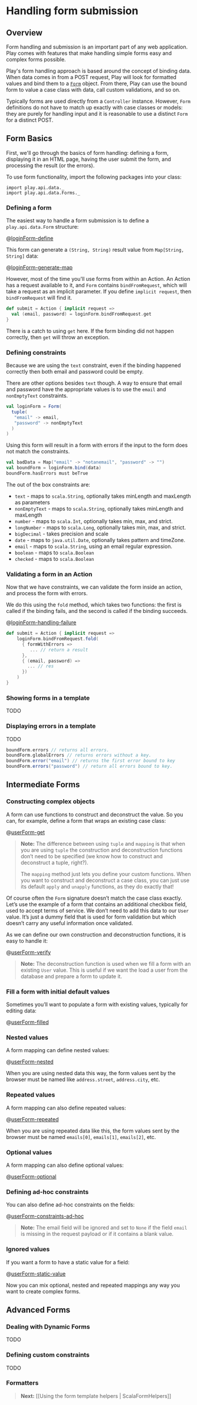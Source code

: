 # Handling form submission

## Overview

Form handling and submission is an important part of any web application.  Play comes with features that make handling simple forms easy and complex forms possible.

Play's form handling approach is based around the concept of binding data.  When data comes in from a POST request, Play will look for formatted values and bind them to a [`Form`](api/scala/index.html#play.api.data.Form) object.  From there, Play can use the bound form to value a case class with data, call custom validations, and so on.

Typically forms are used directly from a `Controller` instance.  However, `Form` definitions do not have to match up exactly with case classes or models: they are purely for handling input and it is reasonable to use a distinct `Form` for a distinct POST.

## Form Basics

First, we'll go through the basics of form handling: defining a form, displaying it in an HTML page, having the user submit the form, and processing the result (or the errors).

To use form functionality, import the following packages into your class:

```
import play.api.data._
import play.api.data.Forms._
```

### Defining a form

The easiest way to handle a form submission is to define a `play.api.data.Form` structure:

@[loginForm-define](code/ScalaForms.scala)

This form can generate a `(String, String)` result value from `Map[String, String]` data:

@[loginForm-generate-map](code/ScalaForms.scala)

However, most of the time you'll use forms from within an Action.  An Action has a request available to it, and `Form` contains `bindFromRequest`, which will take a request as an implicit parameter.  If you define `implicit request`, then `bindFromRequest` will find it.

```scala
def submit = Action { implicit request =>
  val (email, password) = loginForm.bindFromRequest.get
}
```

There is a catch to using `get` here.  If the form binding did not happen correctly, then `get` will throw an exception.

### Defining constraints

Because we are using the `text` constraint, even if the binding happened correctly then both email and password could be empty.

There are other options besides `text` though.  A way to ensure that email and password have the appropriate values is to use the `email` and `nonEmptyText` constraints.

```scala
val loginForm = Form(
  tuple(
   "email" -> email,
   "password" -> nonEmptyText
  )
)
```

Using this form will result in a form with errors if the input to the form does not match the constraints.

```scala
val badData = Map("email" -> "notanemail", "password" -> "")
val boundForm = loginForm.bind(data)
boundForm.hasErrors must beTrue
```

The out of the box constraints are:

* `text` - maps to `scala.String`, optionally takes minLength and maxLength as parameters
* `nonEmptyText` - maps to `scala.String`, optionally takes minLength and maxLength
* `number` - maps to `scala.Int`, optionally takes min, max, and strict.
* `longNumber` - maps to `scala.Long`, optionally takes min, max, and strict.
* `bigDecimal` - takes precision and scale
* `date` - maps to `java.util.Date`, optionally takes pattern and timeZone.
* `email` - maps to `scala.String`, using an email regular expression.
* `boolean` - maps to `scala.Boolean`
* `checked` - maps to `scala.Boolean`

### Validating a form in an Action

Now that we have constraints, we can validate the form inside an action, and process the form with errors.

We do this using the `fold` method, which takes two functions: the first is called if the binding fails, and the second is called if the
binding succeeds.

@[loginForm-handling-failure](code/ScalaForms.scala)


```scala
def submit = Action { implicit request =>
    loginForm.bindFromRequest.fold(
      { formWithErrors =>
         ... // return a result
      },
      { (email, password) =>
        ... // res
      })
    )
}
```

### Showing forms in a template

TODO


### Displaying errors in a template

TODO

```scala
boundForm.errors // returns all errors.
boundForm.globalErrors // returns errors without a key.
boundForm.error("email") // returns the first error bound to key
boundForm.errors("password") // return all errors bound to key.
```




## Intermediate Forms

### Constructing complex objects

A form can use functions to construct and deconstruct the value. So you can, for example, define a form that wraps an existing case class:

@[userForm-get](code/ScalaForms.scala)

> **Note:** The difference between using `tuple` and `mapping` is that when you are using `tuple` the construction and deconstruction functions don’t need to be specified (we know how to construct and deconstruct a tuple, right?). 
>
> The `mapping` method just lets you define your custom functions. When you want to construct and deconstruct a case class, you can just use its default `apply` and `unapply` functions, as they do exactly that!

Of course often the `Form` signature doesn’t match the case class exactly. Let’s use the example of a form that contains an additional checkbox field, used to accept terms of service. We don’t need to add this data to our `User` value. It’s just a dummy field that is used for form validation but which doesn’t carry any useful information once validated.

As we can define our own construction and deconstruction functions, it is easy to handle it:

@[userForm-verify](code/ScalaForms.scala)

> **Note:** The deconstruction function is used when we fill a form with an existing `User` value. This is useful if we want the load a user from the database and prepare a form to update it.

### Fill a form with initial default values

Sometimes you’ll want to populate a form with existing values, typically for editing data:

@[userForm-filled](code/ScalaForms.scala)

### Nested values

A form mapping can define nested values:

@[userForm-nested](code/ScalaForms.scala)

When you are using nested data this way, the form values sent by the browser must be named like `address.street`, `address.city`, etc.

### Repeated values

A form mapping can also define repeated values:

@[userForm-repeated](code/ScalaForms.scala)

When you are using repeated data like this, the form values sent by the browser must be named `emails[0]`, `emails[1]`, `emails[2]`, etc.

### Optional values

A form mapping can also define optional values:

@[userForm-optional](code/ScalaForms.scala)

### Defining ad-hoc constraints


You can also define ad-hoc constraints on the fields:

@[userForm-constraints-ad-hoc](code/ScalaForms.scala)


> **Note:** The email field will be ignored and set to `None` if the field `email` is missing in the request payload or if it contains a blank value.

### Ignored values

If you want a form to have a static value for a field:

@[userForm-static-value](code/ScalaForms.scala)

Now you can mix optional, nested and repeated mappings any way you want to create complex forms.

## Advanced Forms

### Dealing with Dynamic Forms

TODO

### Defining custom constraints

TODO

### Formatters


> **Next:** [[Using the form template helpers | ScalaFormHelpers]]




